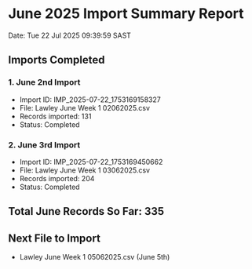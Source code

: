 # June 2025 Import Summary Report
Date: Tue 22 Jul 2025 09:39:59 SAST

## Imports Completed

### 1. June 2nd Import
- Import ID: IMP_2025-07-22_1753169158327
- File: Lawley June Week 1 02062025.csv
- Records imported: 131
- Status: Completed

### 2. June 3rd Import  
- Import ID: IMP_2025-07-22_1753169450662
- File: Lawley June Week 1 03062025.csv
- Records imported: 204
- Status: Completed

## Total June Records So Far: 335

## Next File to Import
- Lawley June Week 1 05062025.csv (June 5th)

